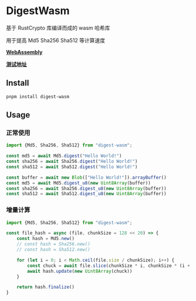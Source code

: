 # DigestWasm

基于 RustCrypto 库编译而成的 wasm 哈希库

用于提高 Md5 Sha256 Sha512 等计算速度

**[WebAssembly](https://developer.mozilla.org/zh-CN/docs/WebAssembly)**

**[测试地址](https://mllcms.github.io/digest-wasm/)**

## Install

```sh
pnpm install digest-wasm
```

## Usage

### 正常使用

```js
import {Md5, Sha256, Sha512} from "digest-wasm";

const md5 = await Md5.digest("Hello World!")
const sha256 = await Sha256.digest("Hello World!")
const sha512 = await Sha512.digest("Hello World!")
```

```js
const buffer = await new Blob(["Hello World!"]).arrayBuffer()
const md5 = await Md5.digest_u8(new Uint8Array(buffer))
const sha256 = await Sha256.digest_u8(new Uint8Array(buffer))
const sha512 = await Sha512.digest_u8(new Uint8Array(buffer))
```

### 增量计算

```js
import {Md5, Sha256, Sha512} from "digest-wasm";

const file_hash = async (file, chunkSize = 128 << 20) => {
    const hash = Md5.new()
    // const hash = Sha256.new()
    // const hash = Sha512.new()

    for (let i = 0; i < Math.ceil(file.size / chunkSize); i++) {
        const chuck = await file.slice(chunkSize * i, chunkSize * (i + 1)).arrayBuffer()
        await hash.update(new Uint8Array(chuck))
    }

    return hash.finalize()
}
```